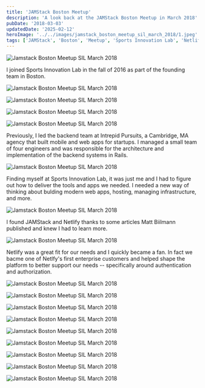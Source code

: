 ```yaml
---
title: 'JAMStack Boston Meetup'
description: 'A look back at the JAMStack Boston Meetup in March 2018'
pubDate: '2018-03-03'
updatedDate: '2025-02-12'
heroImage: '../../images/jamstack_boston_meetup_sil_march_2018/1.jpeg'
tags: ['JAMStack', 'Boston', 'Meetup', 'Sports Innovation Lab', 'Netlify']
---
```


![Jamstack Boston Meetup SIL March 2018](../../images/jamstack_boston_meetup_sil_march_2018/1.jpeg)

I joined Sports Innovation Lab in the fall of 2016 as part of the founding team in Boston.

![Jamstack Boston Meetup SIL March 2018](../../images/jamstack_boston_meetup_sil_march_2018/2.jpeg)

![Jamstack Boston Meetup SIL March 2018](../../images/jamstack_boston_meetup_sil_march_2018/3.jpeg)

![Jamstack Boston Meetup SIL March 2018](../../images/jamstack_boston_meetup_sil_march_2018/4.jpeg)

![Jamstack Boston Meetup SIL March 2018](../../images/jamstack_boston_meetup_sil_march_2018/5.jpeg)

Previously, I led the backend team at Intrepid Pursuits, a Cambridge, MA agency that built mobile and web apps for startups. I managed a small team of four engineers and was responsible for the architecture and implementation of the backend systems in Rails.

![Jamstack Boston Meetup SIL March 2018](../../images/jamstack_boston_meetup_sil_march_2018/6.jpeg)

Finding myself at Sports Innovation Lab, it was just me and I had to figure out how to deliver the tools and apps we needed. I needed a new way of thinking about bulding modern web apps, hosting, managing infrastructure, and more.

![Jamstack Boston Meetup SIL March 2018](../../images/jamstack_boston_meetup_sil_march_2018/7.jpeg)

I found JAMStack and Netlify thanks to some articles Matt Biilmann published and knew I had to learn more.

![Jamstack Boston Meetup SIL March 2018](../../images/jamstack_boston_meetup_sil_march_2018/8.jpeg)

Netlify was a great fit for our needs and I quickly became a fan. In fact we bacme one of Netlfy's first enterprise customers and helped shape the platform to better support our needs -- specifically around authentication and authorization.

![Jamstack Boston Meetup SIL March 2018](../../images/jamstack_boston_meetup_sil_march_2018/9.jpeg)

![Jamstack Boston Meetup SIL March 2018](../../images/jamstack_boston_meetup_sil_march_2018/10.jpeg)

![Jamstack Boston Meetup SIL March 2018](../../images/jamstack_boston_meetup_sil_march_2018/11.jpeg)

![Jamstack Boston Meetup SIL March 2018](../../images/jamstack_boston_meetup_sil_march_2018/12.jpeg)

![Jamstack Boston Meetup SIL March 2018](../../images/jamstack_boston_meetup_sil_march_2018/13.jpeg)

![Jamstack Boston Meetup SIL March 2018](../../images/jamstack_boston_meetup_sil_march_2018/14.jpeg)

![Jamstack Boston Meetup SIL March 2018](../../images/jamstack_boston_meetup_sil_march_2018/15.jpeg)

![Jamstack Boston Meetup SIL March 2018](../../images/jamstack_boston_meetup_sil_march_2018/16.jpeg)

![Jamstack Boston Meetup SIL March 2018](../../images/jamstack_boston_meetup_sil_march_2018/17.jpeg)
